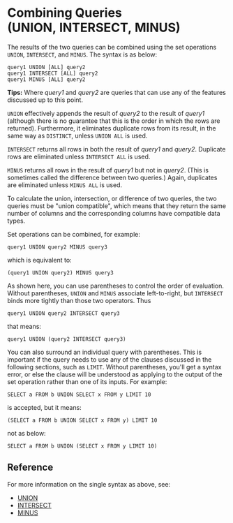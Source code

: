 # Combining Queries (UNION, INTERSECT, MINUS)

The results of the two queries can be combined using the set operations `UNION`, `INTERSECT`, and `MINUS`. The syntax is as below:

```
query1 UNION [ALL] query2
query1 INTERSECT [ALL] query2
query1 MINUS [ALL] query2
```

__Tips:__ Where *query1* and *query2* are queries that can use any of the features discussed up to this point.

`UNION` effectively appends the result of *query2* to the result of *query1* (although there is no guarantee that this is the order in which the rows are returned). Furthermore, it eliminates duplicate rows from its result, in the same way as `DISTINCT`, unless `UNION ALL` is used.

`INTERSECT` returns all rows in both the result of *query1* and *query2*. Duplicate rows are eliminated unless `INTERSECT ALL` is used.

`MINUS` returns all rows in the result of *query1* but not in *query2*. (This is sometimes called the difference between two queries.) Again, duplicates are eliminated unless `MINUS ALL` is used.

To calculate the union, intersection, or difference of two queries, the two queries must be "union compatible", which means that they return the same number of columns and the corresponding columns have compatible data types.

Set operations can be combined, for example:

```
query1 UNION query2 MINUS query3
```

which is equivalent to:

```
(query1 UNION query2) MINUS query3
```

As shown here, you can use parentheses to control the order of evaluation. Without parentheses, `UNION` and `MINUS` associate left-to-right, but `INTERSECT` binds more tightly than those two operators. Thus

```
query1 UNION query2 INTERSECT query3
```

that means:

```
query1 UNION (query2 INTERSECT query3)
```

You can also surround an individual query with parentheses. This is important if the query needs to use any of the clauses discussed in the following sections, such as `LIMIT`. Without parentheses, you'll get a syntax error, or else the clause will be understood as applying to the output of the set operation rather than one of its inputs. For example:

```
SELECT a FROM b UNION SELECT x FROM y LIMIT 10
```

is accepted, but it means:

```
(SELECT a FROM b UNION SELECT x FROM y) LIMIT 10
```

not as below:

```
SELECT a FROM b UNION (SELECT x FROM y LIMIT 10)
```

## Reference

For more information on the single syntax as above, see:

- [UNION](union.md)
- [INTERSECT](intersect.md)
- [MINUS](minus.md)
